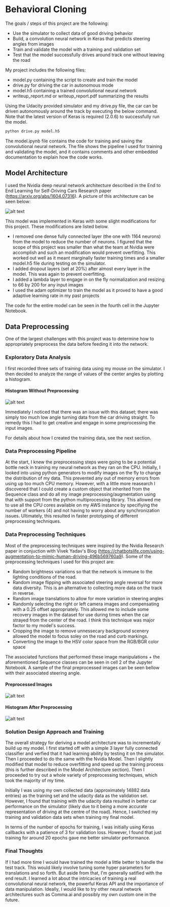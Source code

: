 

[//]: # (Image References)

[image1]: ./img/nvidia_net.png "Model Visualization"
[image2]: ./img/hist1.png "Histogram With Preprocessing"
[image3]: ./img/preprocessed_images.png "Preprocessed Images"
[image4]: ./img/hist2.png "Histogram Without Preprocessing"

# **Behavioral Cloning**

The goals / steps of this project are the following:
* Use the simulator to collect data of good driving behavior
* Build, a convolution neural network in Keras that predicts steering angles from images
* Train and validate the model with a training and validation set
* Test that the model successfully drives around track one without leaving the road

My project includes the following files:
* model.py containing the script to create and train the model
* drive.py for driving the car in autonomous mode
* model.h5 containing a trained convolutional neural network
* writeup_report.md or writeup_report.pdf summarizing the results

Using the Udacity provided simulator and my drive.py file, the car can be driven autonomously around the track by executing the below command. Note that the latest version of Keras is required (2.0.6) to successfully run the model.

```sh
python drive.py model.h5
```

The model.ipynb file contains the code for training and saving the convolutional neural network. The file shows the pipeline I used for training and validating the model, and it contains comments and other embedded documentation to explain how the code works.

## Model Architecture

I used the Nvidia deep neural network architecture described in the End to End Learning for Self-Driving Cars Research paper (https://arxiv.org/abs/1604.07316). A picture of this architecture can be seen below:

![alt text][image1]

This model was implemented in Keras with some slight modifications for this project. These modifications are listed below.

- I removed one dense fully connected layer (the one with 1164 neurons) from the model to reduce the number of neurons. I figured that the scope of this project was smaller than what the team at Nvidia were accomplish and such an modification would prevent overfitting. This worked out well as it meant marginally faster training times and a smaller model.h5 file during testing on the simulator.
- I added dropout layers (set at 20%) after almost every layer in the model. This was again to prevent overfitting.
- I added a lambda layer to engage in on the fly normalization and resizing to 66 by 200 for any input images
- I used the adam optimizer to train the model as it proved to have a good adaptive learning rate in my past projects

The code for the entire model can be seen in the fourth cell in the Jupyter Notebook.


## Data Preprocessing

One of the largest challenges with this project was to determine how to appropriately preprocess the data before feeding it into the network.

### Exploratory Data Analysis

I first recorded three sets of training data using my mouse on the simulator. I then decided to analyze the range of values of the center angles by plotting a histogram.
#### Histogram Without Preprocessing
![alt text][image4]

Immediately I noticed that there was an issue with this dataset; there was simply too much low angle turning data from the car driving straight. To remedy this I had to get creative and engage in some preprocessing the input images.

For details about how I created the training data, see the next section.

### Data Preprocessing Pipeline

At the start, I knew the preprocessing steps were going to be a potential bottle neck in training my neural network as they ran on the CPU. Initially, I looked into using python generators to modify images on the fly to change the distribution of my data. This prevented any out of memory errors from using up too much CPU memory. However, with a little more reasearch I discovered that I could create a custom object that inherited from the Sequence class and do all my image preprocessing/augmentation using that with support from the python multiprocessing library. This allowed me to use all the CPU cores available on my AWS instance by specifiying the number of workers (4) and not having to worry about any synchronization issues. Ultimately, this resulted in faster prototyping of different preprocessing techniques.

### Data Preprocessing Techniques

Most of the preprocessing techniques were inspired by the Nvidia Research paper in conjuction with Vivek Yadav's Blog (https://chatbotslife.com/using-augmentation-to-mimic-human-driving-496b569760a9). Some of the preprocessing techniques I used for this project are:
- Random brightness variations so that the network is immune to the lighting conditions of the road.
- Random image flipping with associated steering angle reversal for more data diversity. This is an alternative to collecting more data on the track in reverse.
- Random image translations to allow for more variation in steering angles
- Randomly selecting the right or left camera images and compensating with a 0.25 offset appropriately. This allowed me to include some recovery images in the dataset for use during times when the car strayed from the center of the road. I think this technique was major factor to my model's success.
- Cropping the image to remove unnessecary background scenery allowed the model to focus soley on the road and curb markings.
- Converting the image to the HSV color space from the RGB/BGR color space

The associated functions that performed these image manipulations + the aforementioned Sequence classes can be seen in cell 2 of the Jupyter Notebook. A sample of the final preprocessed images can be seen bellow with their associated steering angle.

#### Preprocessed Images
![alt text][image3]

#### Histogram After Preprocessing

![alt text][image2]

### Solution Design Approach and Training

The overall strategy for deriving a model architecture was to incrementally build up my model. I first started off with a simple 3 layer fully connected classifier and verfied that it had learning ability by testing it on the simulator. Then I proceeded to do the same with the Nvidia Model. Then I slightly modified that model to reduce overfitting and speed up the training process (this is further described in the Model Architecture section). Then I proceeded to try out a whole variety of preprocessing techniques, which took the majority of my time.

Initially I was using my own collected data (approximately 14882 data entries) as the training set and the udacity data as the validation set. However, I found that training with the udacity data resulted in better car performance on the simulator (likely due to it being a more accurate representation of driving at the centre of the road). Hence, I switched my training and validation data sets when training my final model.

In terms of the number of epochs for training, I was initially using Keras callbacks with a patience of 3 for validation loss. However, I found that just training for around 20 epochs gave me better simulator performance.

### Final Thoughts

If I had more time I would have trained the model a little better to handle the test track. This would likely involve tuning some hyper parameters for translations and so forth. But aside from that, I'm generally satified with the end result. I learned a lot about the intricacies of training a real convolutional neural network, the powerful Keras API and the importance of data manipulation. Ideally, I would like to try other neural network architectures such as Comma.ai and possibly my own custom one in the future.